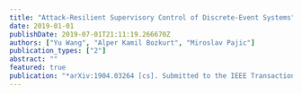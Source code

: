 ```yaml
---
title: "Attack-Resilient Supervisory Control of Discrete-Event Systems"
date: 2019-01-01
publishDate: 2019-07-01T21:11:19.266670Z
authors: ["Yu Wang", "Alper Kamil Bozkurt", "Miroslav Pajic"]
publication_types: ["2"]
abstract: ""
featured: true
publication: "*arXiv:1904.03264 [cs]. Submitted to the IEEE Transactions on Automatic Control*"
---
```


